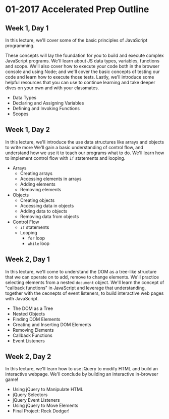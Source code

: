 # 01-2017 Accelerated Prep Outline

## Week 1, Day 1
In this lecture, we'll cover some of the basic principles of JavaScript programming.

These concepts will lay the foundation for you to build and execute complex JavaScript programs. We'll learn about JS data types, variables, functions and scope. We'll also cover how to execute your code both in the browser console and using Node; and we'll cover the basic concepts of testing our code and learn how to execute those tests. Lastly, we'll introduce some helpful resources that you can use to continue learning and take deeper dives on your own and with your classmates.

* Data Types
* Declaring and Assigning Variables
* Defining and Invoking Functions
* Scopes

## Week 1, Day 2
In this lecture, we'll introduce the use data structures like arrays and objects to write more  We'll gain a basic understanding of control flow, and understand how we use it to teach our programs what to do. We'll learn how to implement control flow with `if` statements and looping.

* Arrays
  * Creating arrays
  * Accessing elements in arrays
  * Adding elements
  * Removing elements
* Objects
  * Creating objects
  * Accessing data in objects
  * Adding data to objects
  * Removing data from objects
* Control Flow
  * `if` statements
  * Looping
    * `for` loop
    * `while` loop
    
## Week 2, Day 1
In this lecture, we'll come to understand the DOM as a tree-like structure that we can operate on to add, remove to change elements. We'll practice selecting elements from a nested `document` object. We'll learn the concept of "callback functions" in JavaScript and leverage that understanding, together with the ceonepts of event listeners, to build interactive web pages with JavaScript.

* The DOM as a Tree
* Nested Objects
* Finding DOM Elements
* Creating and Inserting DOM Elements
* Removing Elements
* Callback Functions
* Event Listeners

## Week 2, Day 2
In this lecture, we'll learn how to use jQuery to modify HTML and build an interactive webpage. We'll conclude by building an interactive in-browser game!

* Using jQuery to Manipulate HTML
* jQuery Selectors
* jQuery Event Listeners
* Using jQuery to Move Elements
* Final Project: Rock Dodger!
